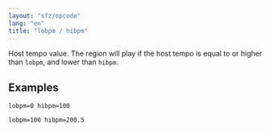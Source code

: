 ```yaml
---
layout: "sfz/opcode"
lang: "en"
title: "lobpm / hibpm"
---
```

Host tempo value. The region will play if the host tempo is equal to or higher
than `lobpm`, and lower than `hibpm`.

## Examples

```
lobpm=0 hibpm=100

lobpm=100 hibpm=200.5
```
